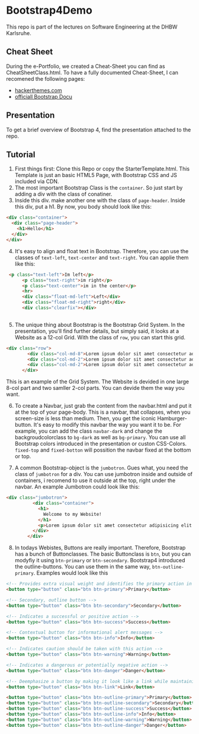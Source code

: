 # Bootstrap4Demo
This repo is part of the lectures on Software Engineering at the DHBW Karlsruhe.

## Cheat Sheet 
During the e-Portfolio, we created a Cheat-Sheet you can find as CheatSheetClass.html.
To have a fully documented Cheat-Sheet, I can recomened the following pages:
* [hackerthemes.com](https://hackerthemes.com/bootstrap-cheatsheet/)
* [officiall Bootstrap Docu](http://getbootstrap.com/docs/4.0/components/alerts/)

## Presentation
To get a brief overview of Bootstrap 4, find the presentation attached to the repo.

## Tutorial
1. First things first: Clone this Repo or copy the StarterTemplate.html. This Template is just an basic HTML5 Page, with Bootstrap CSS and JS included via CDN.
2. The most important Bootstrap Class is the `container`. So just start by adding a div with the class of conatiner.
3. Inside this div. make another one with the class of `page-header`. Inside this div, put a h1. By now, you body should look like this:
```html
<div class="container">
  <div class="page-header">
    <h1>Hello</h1>
  </div>
</div>
  ```
4. It's easy to align and float text in Bootstrap. Therefore, you can use the classes of `text-left`, `text-center` and `text-right`. You can applie them like this:
```html
 <p class="text-left">Im left</p>
      <p class="text-right">im right</p>
      <p class="text-center">im in the center</p>
      <hr>
      <div class="float-md-left">Left</div>
      <div class="float-md-right">right</div>
      <div class="clearfix"></div>
      
 ```
5. The unique thing about Bootstrap is the Bootstrap Grid System. In the presentation, you'll find further details, but simply said, it looks at a Website as a 12-col Grid. With the class of `row`, you can start this grid.
```html
<div class="row">
        <div class="col-md-8">Lorem ipsum dolor sit amet consectetur adipisicing elit. Quisquam provident in maiores saepe soluta iusto molestias illum reprehenderit, odio minus?</div>
        <div class="col-md-2">Lorem ipsum dolor sit amet consectetur adipisicing elit. Sequi accusantium qui doloribus natus deserunt ipsa esse amet eum saepe blanditiis.</div>
        <div class="col-md-2">Lorem ipsum dolor sit amet consectetur adipisicing elit. Sequi accusantium qui doloribus natus deserunt ipsa esse amet eum saepe blanditiis.</div>
      </div>
```
This is an example of the Grid System. The Website is devided in one large 8-col part and two samller 2-col parts. You can devide them the way you want.

6. To create a Navbar, just grab the content from the navbar.html and put it at the top of your page-body. This is a navbar, that collapses, when you screen-size is less than medium. Then, you get the iconic Hamburger-button. It's easy to modify this navbar the way you want it to be. For example, you can add the class `navbar-dark` and change the backgroudcolorclass to `bg-dark` as well as `bg-primary`. You can use all Bootstrap colors introduced in the presentation or custon CSS-Colors. `fixed-top` and `fixed-botton` will possition the navbar fixed at the bottom or top.

7. A common Bootstrap-object is the `jumbotron`. Gues what, you need the class of `jumbotron` for a div. You can use jumbotron inside and outside of containers, i recomend to use it outside at the top, right under the navbar.
An example Jumbotron could look like this:
```html
<div class="jumbotron">
          <div class="container">
            <h1>
              Welcome to my Website!
            </h1>
            <p>Lorem ipsum dolor sit amet consectetur adipisicing elit. Deleniti, debitis.</p>
          </div>
        </div>
```

8. In todays Webistes, Buttons are really important. Therefore, Bootstrap has a bunch of Buttonclasses. The basic Buttonclass is `btn`, but you can modyfiy it using `btn-primary` or `btn-secondary`. Bootstrap4 introduced the outline-buttons. You can use them in the same way, `btn-outline-primary`. 
Examples would look like this
```html
<!-- Provides extra visual weight and identifies the primary action in a set of buttons -->
<button type="button" class="btn btn-primary">Primary</button>

<!-- Secondary, outline button -->
<button type="button" class="btn btn-secondary">Secondary</button>

<!-- Indicates a successful or positive action -->
<button type="button" class="btn btn-success">Success</button>

<!-- Contextual button for informational alert messages -->
<button type="button" class="btn btn-info">Info</button>

<!-- Indicates caution should be taken with this action -->
<button type="button" class="btn btn-warning">Warning</button>

<!-- Indicates a dangerous or potentially negative action -->
<button type="button" class="btn btn-danger">Danger</button>

<!-- Deemphasize a button by making it look like a link while maintaining button behavior -->
<button type="button" class="btn btn-link">Link</button>

<button type="button" class="btn btn-outline-primary">Primary</button>
<button type="button" class="btn btn-outline-secondary">Secondary</button>
<button type="button" class="btn btn-outline-success">Success</button>
<button type="button" class="btn btn-outline-info">Info</button>
<button type="button" class="btn btn-outline-warning">Warning</button>
<button type="button" class="btn btn-outline-danger">Danger</button>
```

